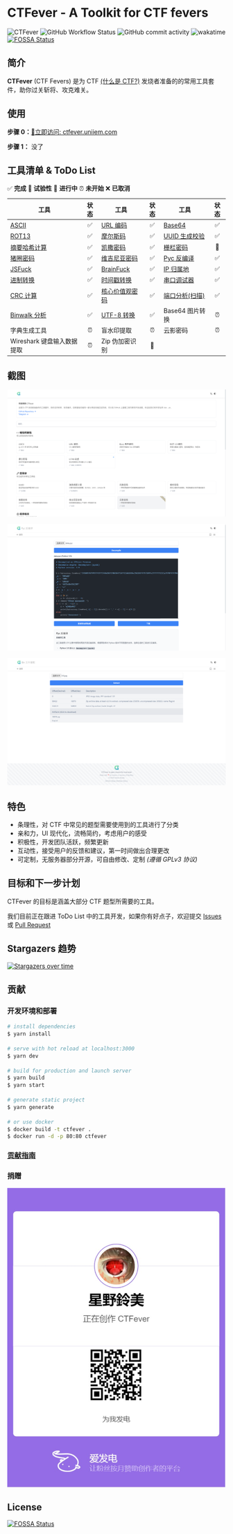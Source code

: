 # CTFever - A Toolkit for CTF fevers

![CTFever](https://socialify.git.ci/UniiemStudio/CTFever/image?description=1&descriptionEditable=A%20fantastic%20toolkit%20for%20CTFers%20and%20everyone.&font=KoHo&issues=1&logo=https%3A%2F%2Fgithub.com%2FUniiemStudio%2FCTFever%2Fraw%2Fmain%2Fstatic%2Ficon.png&name=1&owner=1&pulls=1&stargazers=1&theme=Light)
![GitHub Workflow Status](https://img.shields.io/github/actions/workflow/status/UniiemStudio/CTFever/build.yml?branch=main)
![GitHub commit activity](https://img.shields.io/github/commit-activity/w/UniiemStudio/CTFever)
![wakatime](https://wakatime.com/badge/user/589c46ee-6ba6-403c-bc9f-3a7aef5b206c/project/c477b34d-85f2-4fe0-b7c8-f74639d78dda.svg)
[![FOSSA Status](https://app.fossa.com/api/projects/git%2Bgithub.com%2FUniiemStudio%2FCTFever.svg?type=shield)](https://app.fossa.com/projects/git%2Bgithub.com%2FUniiemStudio%2FCTFever?ref=badge_shield)

[//]: # (![CTFever]&#40;https://socialify.git.ci/UniiemStudio/CTFever/image?description=1&descriptionEditable=A%20fantastic%20toolkit%20for%20CTFers%20and%20everyone.&font=KoHo&issues=1&logo=https%3A%2F%2Fgithub.com%2FUniiemStudio%2FCTFever%2Fraw%2Fmain%2Fstatic%2Ficon.png&name=1&owner=1&pulls=1&stargazers=1&theme=Light&#41;)

[//]: # (<center>)

[//]: # (<img src="https://img.shields.io/github/actions/workflow/status/UniiemStudio/CTFever/build.yml?branch=main" alt="GitHub Workflow Status"/>)

[//]: # (<img src="https://img.shields.io/github/commit-activity/w/UniiemStudio/CTFever" alt="GitHub commit activity"/>)

[//]: # (<img src="https://wakatime.com/badge/user/589c46ee-6ba6-403c-bc9f-3a7aef5b206c/project/c477b34d-85f2-4fe0-b7c8-f74639d78dda.svg" alt="Work time"/>)

[//]: # (<a href="https://app.fossa.com/projects/git%2Bgithub.com%2FUniiemStudio%2FCTFever?ref=badge_shield" target="_blank">)

[//]: # (  <img src="https://app.fossa.com/api/projects/git%2Bgithub.com%2FUniiemStudio%2FCTFever.svg?type=shield" alt="FOSSA Status"/>)

[//]: # (</a>)

[//]: # (</center>)

## 简介

**CTFever** (CTF Fevers) 是为 CTF [(什么是 CTF?)](https://baike.baidu.com/item/CTF) 发烧者准备的的常用工具套件，助你过关斩将、攻克难关。

## 使用

**步骤 0：**[🚀立即访问: ctfever.uniiem.com](https://ctfever.uniiem.com/)

**步骤 1：** 没了

## 工具清单 & ToDo List

✅ **完成**
🧪 **试验性**
🚧 **进行中**
⏰ **未开始**
❌ **已取消**

| 工具                                                           | 状态  | 工具                                                             | 状态  | 工具                                                           | 状态  |
|--------------------------------------------------------------|:---:|----------------------------------------------------------------|:---:|--------------------------------------------------------------|:---:|
| [ASCII](https://ctfever.uniiem.com/tools/ascii)              |  ✅  | [URL 编码](https://ctfever.uniiem.com/tools/url-encoding)        |  ✅  | [Base64](https://ctfever.uniiem.com/tools/base-series)       |  ✅  |
| [ROT13](https://ctfever.uniiem.com/tools/rot-series)         |  ✅  | [摩尔斯码](https://ctfever.uniiem.com/tools/morse-code)            |  ✅  | [UUID 生成校验](https://ctfever.uniiem.com/tools/uuid-generator) |  ✅  |
| [摘要哈希计算](https://ctfever.uniiem.com/tools/message-digest)    |  ✅  | [凯撒密码](https://ctfever.uniiem.com/tools/caesar-cipher)         |  ✅  | [栅栏密码](https://ctfever.uniiem.com/tools/rail-fence-cipher)   | 🧪  |
| [猪圈密码](https://ctfever.uniiem.com/tools/pigpen)              |  ✅  | [维吉尼亚密码](https://ctfever.uniiem.com/tools/vigenereCipher)      |  ✅  | [Pyc 反编译](https://ctfever.uniiem.com/tools/pyc-decompiler)   |  ✅  |
| [JSFuck](https://ctfever.uniiem.com/tools/jsfuck)            |  ✅  | [BrainFuck](https://ctfever.uniiem.com/tools/brain-fuck)       |  ✅  | [IP 归属地](https://ctfever.uniiem.com/tools/ip-geo)            |  ✅  |
| [进制转换](https://ctfever.uniiem.com/tools/radix-conversion)    |  ✅  | [时间戳转换](https://ctfever.uniiem.com/tools/timestamp)            |  ✅  | [串口调试器](https://ctfever.uniiem.com/tools/serial)             |  ✅  |
| [CRC 计算](https://ctfever.uniiem.com/tools/crc-checksum)      |  ✅  | [核心价值观密码](https://ctfever.uniiem.com/tools/core-values-cipher) |  ✅  | [端口分析(扫描)](https://ctfever.uniiem.com/tools/port-scan)       |  ✅  |
| [Binwalk 分析](https://ctfever.uniiem.com/tools/bin-extractor) |  ✅  | [UTF-8 转换](https://ctfever.uniiem.com/tools/utf8-conversion)   |  ✅  | Base64 图片转换                                                  |  ⏰  |
| 字典生成工具                                                       |  ⏰  | 盲水印提取                                                          |  ⏰  | 云影密码                                                         |  ⏰  |
| Wireshark 键盘输入数据提取                                           |  ⏰  | Zip 伪加密识别                                                      | 🚧  |                                                              |     |

## 截图

![首页](static/screenshots/screenshot_home.png)

![Pyc 反编译工具](static/screenshots/screenshot_tool_pyc.png)

![Binwalk 工具](static/screenshots/screenshot_tool_bin.png)

## 特色

- 条理性，对 CTF 中常见的题型需要使用到的工具进行了分类
- 亲和力，UI 现代化，流畅简约，考虑用户的感受
- 积极性，开发团队活跃，频繁更新
- 互动性，接受用户的反馈和建议，第一时间做出合理更改
- 可定制，无服务器部分开源，可自由修改、定制 _(遵循 GPLv3 协议)_

## 目标和下一步计划

CTFever 的目标是涵盖大部分 CTF 题型所需要的工具。

我们目前正在跟进 ToDo List
中的工具开发，如果你有好点子，欢迎提交 [Issues](https://github.com/UniiemStudio/CTFever/issues/new?assignees=HoshinoSuzumi&labels=feature&template=feature_request.md&title=%5BFEAT%5D+)
或 [Pull Request](https://github.com/UniiemStudio/CTFever/compare)

## Stargazers 趋势

[![Stargazers over time](https://starchart.cc/UniiemStudio/CTFever.svg)](https://starchart.cc/UniiemStudio/CTFever)

## 贡献

### 开发环境和部署

```bash
# install dependencies
$ yarn install

# serve with hot reload at localhost:3000
$ yarn dev

# build for production and launch server
$ yarn build
$ yarn start

# generate static project
$ yarn generate

# or use docker
$ docker build -t ctfever .
$ docker run -d -p 80:80 ctfever
```

### [贡献指南](https://github.com/UniiemStudio/CTFever/blob/main/CONTRIBUTING.md)

### 捐赠

[![](static/readme/afdian.jpg)](https://afdian.net/@hoshino_suzumi)

## License

[![FOSSA Status](https://app.fossa.com/api/projects/git%2Bgithub.com%2FUniiemStudio%2FCTFever.svg?type=large)](https://app.fossa.com/projects/git%2Bgithub.com%2FUniiemStudio%2FCTFever?ref=badge_large)

<!-- 换 GPG Key 了，望周知 (GPG:9999666677777777) -->

